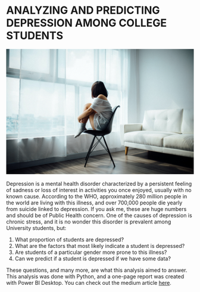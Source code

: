 # ANALYZING AND PREDICTING DEPRESSION AMONG COLLEGE STUDENTS

![](anthony-tran-vXymirxr5ac-unsplash.jpg)

  Depression is a mental health disorder characterized by a persistent feeling of sadness or loss of interest in activities you once enjoyed, usually with no known cause. According to the WHO, approximately 280 million people in the world are living with this illness, and over 700,000 people die yearly from suicide linked to depression. If you ask me, these are huge numbers and should be of Public Health concern.
One of the causes of depression is chronic stress, and it is no wonder this disorder is prevalent among University students, but:
1. What proportion of students are depressed?
2. What are the factors that most likely indicate a student is depressed?
3. Are students of a particular gender more prone to this illness?
4. Can we predict if a student is depressed if we have some data?

These questions, and many more, are what this analysis aimed to answer. This analysis was done with Python, and a one-page report was created with Power BI Desktop. You can check out the medium article [here](https://medium.com/@ogbeideaghahowa/analyzing-and-predicting-depression-among-college-students-f3c9ee5f95a9).
